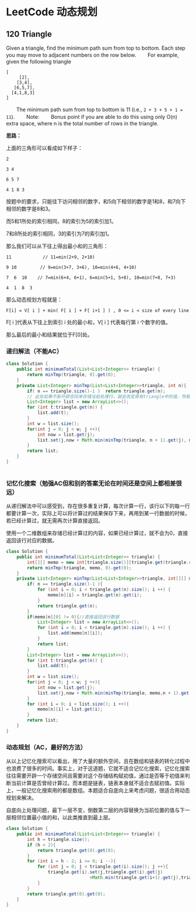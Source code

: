 # LeetCode 动态规划  

## 120 Triangle

Given a triangle, find the minimum path sum from top to bottom. Each step you may move to adjacent numbers on the row below. 
　　For example, given the following triangle

```
[
     [2],
    [3,4],
   [6,5,7],
  [4,1,8,3]
]
```

　　The minimum path sum from top to bottom is 11 (i.e., `2 + 3 + 5 + 1 = 11`). 
　　Note: 
　　Bonus point if you are able to do this using only O(n) extra space, where n is the total number of rows in the triangle. 

**思路：**

上面的三角形可以看成如下样子：

`2`

`3 4`

`6 5 7` 

`4 1 8 3`

按题中的要求，只能往下访问相邻的数字，和5向下相邻的数字是1和8，和7向下相邻的数字是8和3。

而5和1所处的索引相同，8的索引为5的索引加1。

7和8所处的索引相同，3的索引为7的索引加1。

那么我们可以从下往上得出最小和的三角形：

`11            // 11=min(2+9, 2+10)`

`9 10         // 9=min(3+7, 3+6), 10=min(4+6, 4+10)`

`7  6  10    // 7=min(6+4, 6+1), 6=min(5+1, 5+8), 10=min(7+8, 7+3)`

`4  1  8  3`

那么动态规划方程就是：

`F[i] = V[ i ] + min( F[ i ] + F[ i+1 ] ) , 0 <= i < size of every line`

F[ i ]代表从下往上到索引  i  处的最小和，V[ i ] 代表每行第 i 个数字的值。

那么最后的最小和结果就位于F[0]处。

### 递归解法（不能AC）

```java
class Solution {
    public int minimumTotal(List<List<Integer>> triangle) {
        return minTmp(triangle, 0).get(0);
    }
    private List<Integer> minTmp(List<List<Integer>>triangle, int n){
        if( n == triangle.size()-1 )  return triangle.get(n);
        // 此处如果不新开辟空间来存储当前处理行，就会改变原有triangle中的值，导致递归出错
        List<Integer> list = new ArrayList<>();
        for (int t:triangle.get(n)) {
            list.add(t);
        }
        int w = list.size();
        for(int j = 0; j < w; j ++){
            int now = list.get(j);
            list.set(j,now + Math.min(minTmp(triangle, n + 1).get(j), minTmp(triangle, n + 1).get(j+1)));
        }
        return list;
    }
}
                                                                           }
```

### 记忆化搜索（勉强AC但和别的答案无论在时间还是空间上都相差很远）

从递归解法中可以感受到，存在很多重复计算，每次计算一行，该行以下的每一行都要计算一次，实际上可以将计算过的结果保存下来，再用到某一行数据的时候，若已经计算过，就无需再次计算直接返回。

使用一个二维数组来存储已经计算过的内容，如果已经计算过，就不会为0，直接返回该行对应的数据。

```java
class Solution {
    public int minimumTotal(List<List<Integer>> triangle) {
        int[][] memo = new int[triangle.size()][triangle.get(triangle.size()-1).size()];
        return minTmp(triangle, memo, 0).get(0);
    }
    private List<Integer> minTmp(List<List<Integer>>triangle, int[][] memo, int n){
        if( n == triangle.size()-1 ){
            for (int i = 0; i < triangle.get(n).size(); i ++) {
                memo[n][i] = triangle.get(n).get(i);
            }
            return triangle.get(n);
        }
        if(memo[n][0] != 0){//直接返回该行数据
            List<Integer> list = new ArrayList<>();
            for (int i = 0; i < triangle.get(n).size(); i ++) {
                list.add(memo[n][i]);
            }
            return list;
        }
        List<Integer> list = new ArrayList<>();
        for (int t:triangle.get(n)) {
            list.add(t);
        }
        int w = list.size();
        for(int j = 0; j < w; j ++){
            int now = list.get(j);
            list.set(j,now + Math.min(minTmp(triangle, memo,n + 1).get(j), minTmp(triangle, memo,n + 1).get(j+1)));
        }
        for (int i = 0; i < list.size(); i ++){
            memo[n][i] = list.get(i);
        }
        return list;
    }
}
```

### 动态规划（AC，最好的方法） 

从以上记忆化搜索可以看出，用了大量的额外空间，且在数组和链表的转化过程中也浪费了很多的时间。事实上，对于这道题，它就不适合记忆化搜索，记忆化搜索往往需要开辟一个存储空间且需要对这个存储结构赋初值，通过是否等于初值来判断当前计算是否曾经计算过。而本题是链表，链表本身就不适合去赋初值。实际上，一般记忆化搜索用的都是数组。本题适合自底向上来考虑问题，很适合用动态规划来解决。

自底向上处理问题，最下一层不变，倒数第二层的内容替换为当前位置的值与下一层相邻位置最小值的和，以此类推直到最上层。

```java
class Solution {
    public int minimumTotal(List<List<Integer>> triangle) {
        int h = triangle.size();
        if (h < 2){
            return triangle.get(0).get(0);
        }
        for (int i = h - 2; i >= 0; i --){
            for (int j = 0; j < triangle.get(i).size(); j ++){
                triangle.get(i).set(j,triangle.get(i).get(j)
                                +Math.min(triangle.get(i+1).get(j),triangle.get(i+1).get(j + 1)));
            }
        }
        return triangle.get(0).get(0);
    }
}
```





































